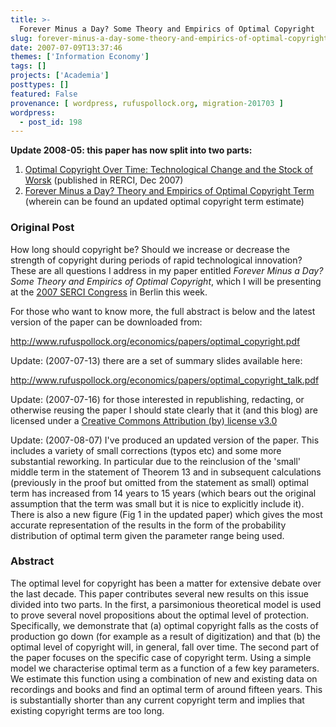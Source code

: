 ```yaml
---
title: >-
  Forever Minus a Day? Some Theory and Empirics of Optimal Copyright
slug: forever-minus-a-day-some-theory-and-empirics-of-optimal-copyright
date: 2007-07-09T13:37:46
themes: ['Information Economy']
tags: []
projects: ['Academia']
posttypes: []
featured: False
provenance: [ wordpress, rufuspollock.org, migration-201703 ]
wordpress:
  - post_id: 198
---
```


**Update 2008-05: this paper has now split into two parts:**

  1. [Optimal Copyright Over Time: Technological Change and the Stock of Worsk](http://rufuspollock.org/economics/papers/optimal_copyright_over_time.pdf) (published in RERCI, Dec 2007)
  2. [Forever Minus a Day? Theory and Empirics of Optimal Copyright Term](http://rufuspollock.org/economics/papers/optimal_copyright_term.pdf) (wherein can be found an updated optimal copyright term estimate)

### Original Post

How long should copyright be? Should we increase or decrease the strength of copyright during periods of rapid technological innovation? These are all questions I address in my paper entitled *Forever Minus a Day? Some Theory and Empirics of Optimal Copyright*, which I will be presenting at the [2007 SERCI Congress](http://www2.hu-berlin.de/gbz/index2.html?/gbz/Events/SERCIAC2007Eng.htm) in Berlin this week.

For those who want to know more, the full abstract is below and the latest version of the paper can be downloaded from:

<http://www.rufuspollock.org/economics/papers/optimal_copyright.pdf>

Update: (2007-07-13) there are a set of summary slides available here:

<http://www.rufuspollock.org/economics/papers/optimal_copyright_talk.pdf>

Update: (2007-07-16) for those interested in republishing, redacting, or otherwise reusing the paper I should state clearly that it (and this blog) are licensed under a [Creative Commons Attribution (by) license v3.0](http://creativecommons.org/licenses/by/3.0/)

Update: (2007-08-07) I've produced an updated version of the paper. This includes a variety of small corrections (typos etc) and some more substantial reworking. In particular due to the reinclusion of the 'small' middle term in the statement of Theorem 13 and in subsequent calculations (previously in the proof but omitted from the statement as small) optimal term has increased from 14 years to 15 years (which bears out the original assumption that the term was small but it is nice to explicitly include it). There is also a new figure (Fig 1 in the updated paper) which gives the most accurate representation of the results in the form of the probability distribution of optimal term given the parameter range being used.

### Abstract

The optimal level for copyright has been a matter for extensive debate over the last decade. This paper contributes several new results on this issue divided into two parts. In the first, a parsimonious theoretical model is used to prove several novel propositions about the optimal level of protection. Specifically, we demonstrate that (a) optimal copyright falls as the costs of production go down (for example as a result of digitization) and that (b) the optimal level of copyright will, in general, fall over time. The second part of the paper focuses on the specific case of copyright term. Using a simple model we characterise optimal term as a function of a few key parameters. We estimate this function using a combination of new and existing data on recordings and books and find an optimal term of around fifteen years. This is substantially shorter than any current copyright term and implies that existing copyright terms are too long.



